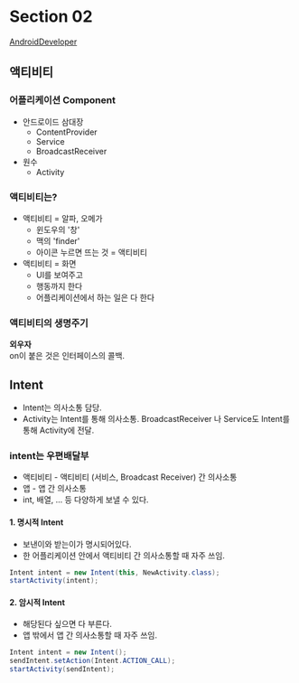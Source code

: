 # Section 02
[AndroidDeveloper](https://developer.android.com/)
## 액티비티
### 어플리케이션 Component
+ 안드로이드 삼대장
  * ContentProvider
  * Service
  * BroadcastReceiver
+ 원수
  * Activity
### 액티비티는?
+ 액티비티 = 알파, 오메가
  * 윈도우의 '창'
  * 맥의 'finder'
  * 아이콘 누르면 뜨는 것 = 액티비티
+ 액티비티 = 화면
  * UI를 보여주고
  * 행동까지 한다
  * 어플리케이션에서 하는 일은 다 한다
### 액티비티의 생명주기
**외우자**    
on이 붙은 것은 인터페이스의 콜백.
## Intent
* Intent는 의사소통 담당.
* Activity는 Intent를 통해 의사소통. BroadcastReceiver 나 Service도 Intent를 통해 Activity에 전달.
### intent는 우편배달부
* 액티비티 - 액티비티 (서비스, Broadcast Receiver) 간 의사소통
* 앱 - 앱 간 의사소통
* int, 배열, ... 등 다양하게 보낼 수 있다.
#### 1. 명시적 Intent
* 보낸이와 받는이가 명시되어있다.
* 한 어플리케이션 안에서 액티비티 간 의사소통할 때 자주 쓰임.
``` java
Intent intent = new Intent(this, NewActivity.class);
startActivity(intent);
```
 #### 2. 암시적 Intent
 * 해당된다 싶으면 다 부른다.
 * 앱 밖에서 앱 간 의사소통할 때 자주 쓰임.
 ``` java
 Intent intent = new Intent();
 sendIntent.setAction(Intent.ACTION_CALL);
 startActivity(sendIntent);
 ```
